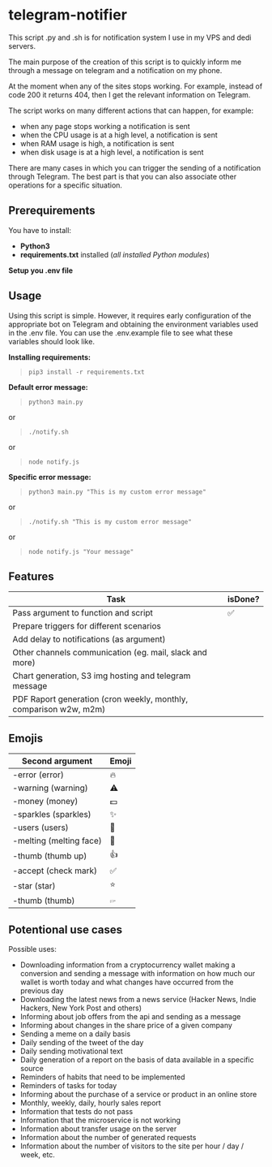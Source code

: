 # telegram-notifier
This script .py and .sh is for notification system I use in my VPS and dedi servers. 

The main purpose of the creation of this script is to quickly inform me through a message on telegram and a notification on my phone. 

At the moment when any of the sites stops working. For example, instead of code 200 it returns 404, then I get the relevant information on Telegram. 

The script works on many different actions that can happen, for example:
- when any page stops working a notification is sent
- when the CPU usage is at a high level, a notification is sent
- when RAM usage is high, a notification is sent
 - when disk usage is at a high level, a notification is sent

There are many cases in which you can trigger the sending of a notification through Telegram. The best part is that you can also associate other operations for a specific situation. 

## Prerequirements

You have to install:
* **Python3**
* **requirements.txt** installed (*all installed Python modules*)

**Setup you .env file**

## Usage
Using this script is simple. However, it requires early configuration of the appropriate bot on Telegram and obtaining the environment variables used in the .env file. You can use the .env.example file to see what these variables should look like.

**Installing requirements:**
> `pip3 install -r requirements.txt`

**Default error message:**

> `python3 main.py`  

or   
> `./notify.sh`  

or   

> `node notify.js`    


**Specific error message:**

> `python3 main.py "This is my custom error message"`  

or   
> `./notify.sh "This is my custom error message"`    

or  

> `node notify.js "Your message"`  

## Features

| Task                                     | isDone? |
|------------------------------------------|---------|
| Pass argument to function and script     |    ✅    |
| Prepare triggers for different scenarios |         |
| Add delay to notifications (as argument) |         |
| Other channels communication (eg. mail, slack and more) |         |
| Chart generation, S3 img hosting and telegram message |         |
| PDF Raport generation (cron weekly, monthly, comparison w2w, m2m) |         |


## Emojis


| Second argument                                     | Emoji |
|------------------------------------------|---------|
| -error (error)     |    🔥     |
| -warning (warning) |     ⚠️    |
| -money (money) |     💵    |
| -sparkles (sparkles) |     ✨    |
| -users (users) |     👥    |
| -melting (melting face) |    🫠    |
| -thumb (thumb up) |     👍    |
| -accept (check mark) |     ✅    |
| -star (star) |     ⭐    |
| -thumb (thumb) |     🖙    |


## Potentional use cases 
Possible uses:
- Downloading information from a cryptocurrency wallet making a conversion and sending a message with information on how much our wallet is worth today and what changes have occurred from the previous day
- Downloading the latest news from a news service (Hacker News, Indie Hackers, New York Post and others)
- Informing about job offers from the api and sending as a message
- Informing about changes in the share price of a given company 
- Sending a meme on a daily basis
- Daily sending of the tweet of the day
- Daily sending motivational text
- Daily generation of a report on the basis of data available in a specific source 
- Reminders of habits that need to be implemented
- Reminders of tasks for today
- Informing about the purchase of a service or product in an online store
- Monthly, weekly, daily, hourly sales report
- Information that tests do not pass 
- Information that the microservice is not working
- Information about transfer usage on the server
- Information about the number of generated requests
- Information about the number of visitors to the site per hour / day / week, etc.  
